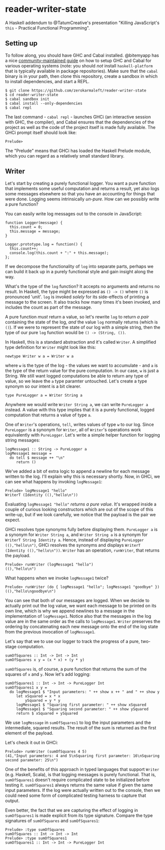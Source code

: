 # reader-writer-state

A Haskell addendum to @TatumCreative's presentation "Killing JavaScript's
`this` - Practical Functional Programming".

## Setting up

To follow along, you should have GHC and Cabal installed. @bitemyapp has a nice
[community-maintained guide](https://github.com/bitemyapp/learnhaskell) on how
to setup GHC and Cabal for various operating systems (note: you should *not*
install `haskell-platform` that is typically available in package
repositories). Make sure that the `cabal` binary is in your path, then clone
this repository, create a sandbox in which to install dependencies, and start a
REPL.

```
$ git clone https://github.com/zerokarmaleft/reader-writer-state
$ cd reader-writer-state
$ cabal sandbox init
$ cabal install --only-dependencies
$ cabal repl
```

The last command - `cabal repl` - launches GHCi (an interactive session with
GHC, the compiler), and Cabal ensures that the dependencies of the project as
well as the code of the project itself is made fully available. The GHCi prompt
itself should look like:

```
Prelude> 
```

The "Prelude" means that GHCi has loaded the Haskell Prelude module, which you
can regard as a relatively small standard library.

## Writer

Let's start by creating a purely functional logger. You want a pure function
that implements some useful computation and returns a result, yet also logs some
messages elsewhere so that you have an accounting for things that were
done. Logging seems intrinsically *un-pure*. How can we possibly write a pure
function?

You can easily write log messages out to the console in JavaScript:

```
function Logger(message) {
  this.count = 0;
  this.message = message;
}

Logger.prototype.log = function() {
  this.count++;
  console.log(this.count + ":" + this.message);
};
```

If we decompose the functionality of `log` into separate parts, perhaps we can
build it back up in a purely functional style and gain insight along the way.

What's the type of the `log` function? It accepts no arguments and returns no
result. In Haskell, the type might be expressed as `() -> ()` where `()` is
pronounced 'unit'. `log` is invoked *solely* for its side-effects of printing a
message to the screen. It also tracks how many times it's been invoked, and
includes the count as part of the message.

A pure function *must* return a value, so let's rewrite `log` to return *a pair*
containing the state of the log, *and* the value `log` normally returns (which
is `()`). If we were to represent the state of our log with a simple string,
then the type of our pure `log` function would be `() -> (String, ())`.

In Haskell, this is a standard abstraction and it's called `Writer`. A
simplified type definition for `Writer` might look like this:

```
newtype Writer w a = Writer w a
```

where `w` is the type of the log - the values we want to accumulate - and `a` is
the type of the return value for the pure computation. In our case, `w` is just
a String. We still want logged computations be able to return any type of value,
so we leave the `a` type paramter untouched. Let's create a type synonym so our
intent is a bit clearer.

```
type PureLogger a = Writer String a
```

Anywhere we would write `Writer String a`, we can write `PureLogger a`
instead. A value with this type implies that it is a purely functional, logged
computation that returns a value of type `a`.

One of `Writer`'s operations, `tell`, writes values of type `w` to our
log. Since `PureLogger` is a synonym for `Writer`, all of `Writer`'s operations
work equivalently with `PureLogger`. Let's write a simple helper function for
logging string messages:

```
logMessage1 :: String -> PureLogger a
logMessage1 message =
  do tell $ message ++ "\n"
     return ()
```

We've added a bit of extra logic to append a newline for each message written to
the log. I'll explain why this is necessary shortly. Now, in GHCi, we can
see what happens by invoking `logMessage1`:

```
Prelude> logMessage1 "hello"
WriterT (Identity ((),"hello\n"))
```

Evaluating `logMessage1 "hello"` *returns a pure value*. It's wrapped inside a
couple of curious looking constructors which are out of the scope of this
write-up, but if we look carefully, we notice that the payload is the pair we
expect.

GHCi resolves type synonyms fully before displaying them. `PureLogger a` is a
synonym for `Writer String a`, and `Writer String a` is a synonym for `WriterT
String Identity a`. Hence, instead of displaying `PureLogger ((),"hello\n")`,
GHCi resolves the synonyms and displays `WriterT (Identity
((),"hello\n"))`. `Writer` has an operation, `runWriter`, that returns the
payload.

```
Prelude> runWriter (logMessage1 "hello")
((),"hello\n")
```

What happens when we invoke `logMessage1` twice?

```
Prelude> runWriter (do { logMessage1 "hello"; logMessage1 "goodbye" })
((),"hello\ngoodbye\n")
```

You can see that both of our messages are logged. When we decide to actually
print out the log value, we want each message to be printed on its own line,
which is why we append newlines to a message in the implementation of
`logMessage1`. Notice also that the messages in the log value are in the same
order as the calls to `logMessage1`. `Writer` preserves the ordering by
concatenating each new message onto the end of the log state from the previous
invocation of `logMessage1`.

Let's say that we to use our logger to track the progress of a pure,
two-stage computation.

```
sumOfSquares :: Int -> Int -> Int
sumOfSquares x y = (x * x) + (y * y)
```

`sumOfSquares` is, of course, a pure function that returns the sum of the
squares of `x` and `y`. Now let's add logging:

```
sumOfSquares1 :: Int -> Int -> PureLogger Int
sumOfSquares1 x y =
  do logMessage1 $ "Input parameters: " ++ show x ++ " and " ++ show y
     let xSquared = x * x
         ySquared = y * y
     logMessage1 $ "Squaring first parameter: " ++ show xSquared
     logMessage1 $ "Squaring second parameter: " ++ show ySquared
     return $ xSquared + ySquared
```

We use `logMessage` in `sumOfSquares1` to log the input parameters and the
intermediate, squared results. The result of the sum is returned as the first
element of the payload.

Let's check it out in GHCi:

```
Prelude> runWriter (sumOfSquares 4 5)
(41,"Input parameters: 4 and 5\nSquaring first parameter: 16\nSquaring second parameter: 25\n")
```

One of the benefits of this approach in typed languages that support `Writer`
(e.g. Haskell, Scala), is that logging messages is purely functional. That is,
`sumOfSquares1` doesn't require complicated state to be initialized before
testing it. `sumOfSquares1` always returns the same value if given the same
input parameters. If the log were actually written out to the console, then we
could need some form of complicated testing harness to capture that output.

Even better, the fact that we are capturing the effect of logging in
`sumOfSquares1` is made explicit from its type signature. Compare the type
signatures of `sumOfSquares` and `sumOfSquares1`:

```
Prelude> :type sumOfSquares
sumOfSquares :: Int -> Int -> Int
Prelude> :type sumOfSquares1
sumOfSquares1 :: Int -> Int -> PureLogger Int
```

